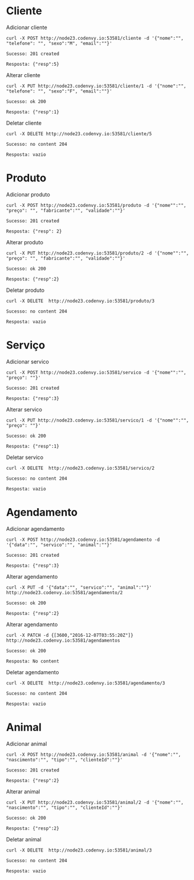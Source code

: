 # Cliente

Adicionar cliente 

    curl -X POST http://node23.codenvy.io:53581/cliente -d '{"nome":"", "telefone": "", "sexo":"M", "email":""}'
    
    Sucesso: 201 created 
    
    Resposta: {"resp":5}
    
Alterar cliente

    curl -X PUT http://node23.codenvy.io:53581/cliente/1 -d '{"nome":"", "telefone": "", "sexo":"F", "email":""}'
    
    Sucesso: ok 200
    
    Resposta: {"resp":1}

Deletar cliente

    curl -X DELETE http://node23.codenvy.io:53581/cliente/5
    
    Sucesso: no content 204

    Resposta: vazio
    
    
# Produto

Adicionar produto 

    curl -X POST http://node23.codenvy.io:53581/produto -d '{"nome"":"", "preço": "", "fabricante":"", "validade":""}'
    
    Sucesso: 201 created
    
    Resposta: {"resp": 2}
    
Alterar produto 

    curl -X PUT http://node23.codenvy.io:53581/produto/2 -d '{"nome"":"", "preço": "", "fabricante":"", "validade":""}'
    
    Sucesso: ok 200
    
    Resposta: {"resp":2}
    
Deletar produto 

    curl -X DELETE 	http://node23.codenvy.io:53581/produto/3
    
    Sucesso: no content 204
    
    Resposta: vazio
    
# Serviço
    
Adicionar servico

    curl -X POST http://node23.codenvy.io:53581/servico -d '{"nome"":"", "preço": ""}' 
    
    Sucesso: 201 created
    
    Resposta: {"resp":3}
    
Alterar servico

    curl -X PUT http://node23.codenvy.io:53581/servico/1 -d '{"nome"":"", "preço": ""}'
    
    Sucesso: ok 200
    
    Resposta: {"resp":1}
    
Deletar servico
    
    curl -X DELETE 	http://node23.codenvy.io:53581/servico/2
    
    Sucesso: no content 204
    
    Resposta: vazio
    
# Agendamento

Adicionar agendamento

    curl -X POST http://node23.codenvy.io:53581/agendamento -d '{"data":"", "servico":"", "animal":""}'
    
    Sucesso: 201 created
    
    Resposta: {"resp":3}

Alterar agendamento

    curl -X PUT -d '{"data":"", "servico":"", "animal":""}' 	http://node23.codenvy.io:53581/agendamento/2
    
    Sucesso: ok 200
    
    Resposta: {"resp":2}
    
Alterar agendamento

    curl -X PATCH -d {[3600,"2016-12-07T03:55:20Z"]} 	http://node23.codenvy.io:53581/agendamentos
    
    Sucesso: ok 200
    
    Resposta: No content

Deletar agendamento

    curl -X DELETE 	http://node23.codenvy.io:53581/agendamento/3
    
    Sucesso: no content 204
    
    Resposta: vazio
    
# Animal
     
Adicionar animal

    curl -X POST http://node23.codenvy.io:53581/animal -d '{"nome":"", "nascimento":"", "tipo":"", "clienteId":""}' 
    
    Sucesso: 201 created
    
    Resposta: {"resp":2}
    
Alterar animal
    
    curl -X PUT http://node23.codenvy.io:53581/animal/2 -d '{"nome":"", "nascimento":"", "tipo":"", "clienteId":""}'
    
    Sucesso: ok 200
    
    Resposta: {"resp":2}
    
Deletar animal

    curl -X DELETE 	http://node23.codenvy.io:53581/animal/3
    
    Sucesso: no content 204
    
    Resposta: vazio
    